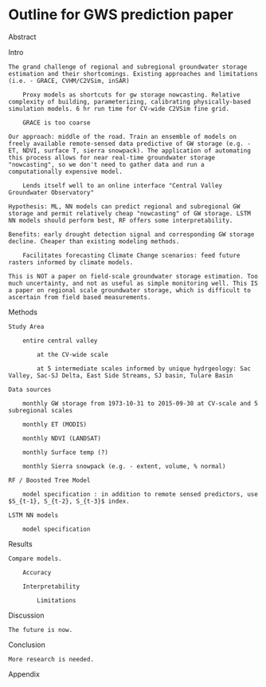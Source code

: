# Outline for GWS prediction paper

Abstract  

Intro  
    
	The grand challenge of regional and subregional groundwater storage estimation and their shortcomings. Existing approaches and limitations (i.e. - GRACE, CVHM/C2VSim, inSAR)  
	
	    Proxy models as shortcuts for gw storage nowcasting. Relative complexity of building, parameterizing, calibrating physically-based simulation models. 6 hr run time for CV-wide C2VSim fine grid. 

        GRACE is too coarse  		

    Our approach: middle of the road. Train an ensemble of models on freely available remote-sensed data predictive of GW storage (e.g. - ET, NDVI, surface T, sierra snowpack). The application of automating this process allows for near real-time groundwater storage "nowcasting", so we don't need to gather data and run a computationally expensive model.
        
		Lends itself well to an online interface "Central Valley Groundwater Observatory"   	
	
	Hypothesis: ML, NN models can predict regional and subregional GW storage and permit relatively cheap "nowcasting" of GW storage. LSTM NN models should perform best, RF offers some interpretability.  
	
	Benefits: early drought detection signal and corresponding GW storage decline. Cheaper than existing modeling methods. 
	    
		Facilitates forecasting Climate Change scenarios: feed future rasters informed by climate models.       
	
	This is NOT a paper on field-scale groundwater storage estimation. Too much uncertainty, and not as useful as simple monitoring well. This IS a paper on regional scale groundwater storage, which is difficult to ascertain from field based measurements.  
	 

Methods  
  
    Study Area  
	
	    entire central valley  
            
            at the CV-wide scale  

            at 5 intermediate scales informed by unique hydrgeology: Sac Valley, Sac-SJ Delta, East Side Streams, SJ basin, Tulare Basin  	
	
	Data sources  
	    
		monthly GW storage from 1973-10-31 to 2015-09-30 at CV-scale and 5 subregional scales  
		
		monthly ET (MODIS)    
		
		monthly NDVI (LANDSAT)  
		
		monthly Surface temp (?)  
		
		monthly Sierra snowpack (e.g. - extent, volume, % normal)  
	
	RF / Boosted Tree Model    

	    model specification : in addition to remote sensed predictors, use $S_{t-1}, S_{t-2}, S_{t-3}$ index.  
	
	LSTM NN models  
    
	    model specification  

Results  

    Compare models.  

        Accuracy  

        Interpretability  

            Limitations		

Discussion  

    The future is now.    

Conclusion  

    More research is needed.  

Appendix  